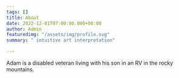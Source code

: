 ```yaml
---
tags: []
title: About
date: 2022-12-01T07:00:00.000+00:00
author: Admin
featuredimg: "/assets/img/profile.svg"
summary: " intuitive art interpretation"

---
```

Adam is a disabled veteran living with his son in an RV in the rocky mountains.